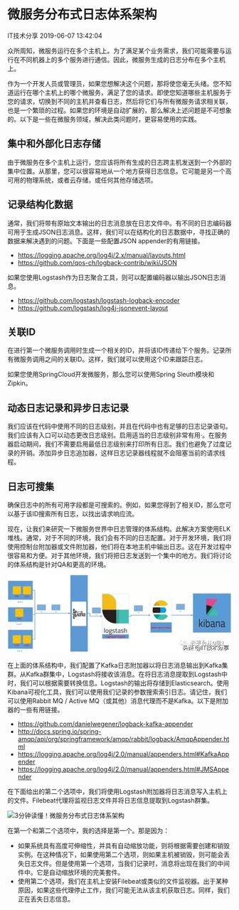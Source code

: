 # 微服务分布式日志体系架构

IT技术分享 2019-06-07 13:42:04


众所周知，微服务运行在多个主机上。为了满足某个业务需求，我们可能需要与运行在不同机器上的多个服务进行通信。因此，微服务生成的日志分布在多个主机上。

作为一个开发人员或管理员，如果您想解决这个问题，那将使您毫无头绪。您不知道运行在哪个主机上的哪个微服务，满足了您的请求。即使您知道哪些主机服务于您的请求，切换到不同的主机并查看日志，然后将它们与所有微服务请求相关联，也是一个繁琐的过程。如果您的环境是自动扩展的，那么解决上述问题是不可想象的。以下是一些在微服务领域，解决此类问题时，更容易使用的实践。

## **集中和外部化日志存储**

由于微服务在多个主机上运行，您应该将所有生成的日志跨主机发送到一个外部的集中位置。从那里，您可以很容易地从一个地方获得日志信息。它可能是另一个高可用的物理系统，或者云存储，或任何其他存储选项。

## **记录结构化数据**

通常，我们将带有原始文本输出的日志消息放在日志文件中。有不同的日志编码器可用于生成JSON日志消息。这样，我们可以在结构化的日志数据中，寻找正确的数据来解决遇到的问题。下面是一些配置JSON appender的有用链接。

- https://logging.apache.org/log4j/2.x/manual/layouts.html
- https://github.com/qos-ch/logback-contrib/wiki/JSON

如果您使用Logstash作为日志聚合工具，则可以配置编码器以输出JSON日志消息。

- https://github.com/logstash/logstash-logback-encoder
- https://github.com/logstash/log4j-jsonevent-layout

## **关联ID**

在进行第一个微服务调用时生成一个相关的ID，并将该ID传递给下个服务。记录所有微服务调用之间的关联ID。这样，我们就可以使用这个ID来跟踪日志。

如果您使用SpringCloud开发微服务，那么您可以使用Spring Sleuth模块和Zipkin。

## **动态日志记录和异步日志记录**

我们应该在代码中使用不同的日志级别，并且在代码中也有足够的日志记录语句。我们应该有入口可以动态更改日志级别。启用适当的日志级别非常有用·。在服务器启动期间，我们不需要启用最低日志级别来打印所有日志。我们也避免了过度记录的开销。添加异步日志追加器，这样日志记录器线程就不会阻塞当前的请求线程。

## **日志可搜集**

确保日志中的所有可用字段都是可搜索的。例如，如果您得到了相关ID，那么您可以基于该ID搜索所有日志，以找出请求响应流。

现在，让我们来研究一下微服务世界中日志管理的体系结构。此解决方案使用ELK堆栈。通常，对于不同的环境，我们会有不同的日志配置。对于开发环境，我们将使用控制台附加器或文件附加器，他们将在本地主机中输出日志。这在开发过程中很容易和方便。对于其他环境，我们将把日志发送到一个集中的地方。我们将讨论的体系结构是针对QA和更高的环境。

![3分钟读懂！微服务分布式日志体系架构](微服务分布式日志体系架构.assets/7ed791eafac94be38a0f24a4737d9da5.jpg)

在上面的体系结构中，我们配置了Kafka日志附加器以将日志消息输出到Kafka集群。从Kafka群集中，Logstash将接收该消息。在将日志消息提取到Logstash中时，我们可以根据需要转换信息。Logstash的输出将存储到Elasticsearch。使用Kibana可视化工具，我们可以使用我们记录的参数搜索索引日志。请记住，我们可以使用Rabbit MQ / Active MQ（或其他）消息代理而不是Kafka。以下是附加器的一些有用链接。

- https://github.com/danielwegener/logback-kafka-appender
- http://docs.spring.io/spring-amqp/api/org/springframework/amqp/rabbit/logback/AmqpAppender.html
- https://logging.apache.org/log4j/2.0/manual/appenders.html#KafkaAppender
- https://logging.apache.org/log4j/2.0/manual/appenders.html#JMSAppender

在下面给出的第二个选项中，我们将使用Logstash附加器将日志消息写入主机上的文件。Filebeat代理将监视日志文件并将日志信息提取到Logstash群集。

![3分钟读懂！微服务分布式日志体系架构](http://p9.pstatp.com/large/pgc-image/901c7c607caa491681d9f95eed164b5d)

在第一个和第二个选项中，我的选择是第一个。那是因为：

- 如果系统具有高度可伸缩性，并具有自动缩放功能，则将根据需要创建和销毁实例。在这种情况下，如果使用第二个选项，则如果主机被销毁，则可能会丢失日志文件。但是使用第一个选项，当我们记录时，消息将出现在我们的中间件中。它是自动缩放环境的完美套件。
- 使用第二个选项，我们在主机上安装Filebeat或类似的文件监视器。出于某种原因，如果这些代理停止工作，我们可能无法从该主机获取日志。同样，我们正在丢失日志信息。